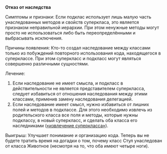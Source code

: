 <strong>Отказ от наследства</strong>

Симптомы и признаки: Если подклас использует лишь малую часть унаследованных методов и свойств суперкласа, это является признаком неправильной иерархии. При этом ненужные методы могут просто не использоваться либо быть переопределёнными и выбрасывать исключения.

Причины появления: Кто-то создал наследование между классами только из побуждений повторного использования кода, находящегося в суперклассе. При этом суперкласс и подкласс могут являться совершенно различными сущностями.

Лечение:

1. Если наследование не имеет смысла, и подкласс в действительности не является представителем суперкласса, следует избавиться от отношения наследования между этими классами, применив замену наследования делегацией.
2. Если наследование имеет смысл, нужно избавиться от лишних полей и методов в подклассе. Для этого необходимо извлечь из родительского класса все поля и методы, которые нужны подклассу, в новый суперкласс, и сделать оба класса его наследниками (<a href="https://github.com/helenasilkina/refactoring/blob/master/Extract%20Superclass%20(Извлечение%20суперкласса).md">«извлечение суперкласса»</a>).

Выигрыш: Улучшает понимание и организацию кода. Теперь вы не будете тратить время на догадки о том, почему класс Стул унаследован от класса Животное (несмотря на то, что оба имеют четыре ноги).

